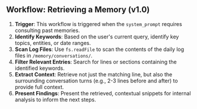 ## Workflow: Retrieving a Memory (v1.0)

1.  **Trigger**: This workflow is triggered when the `system_prompt` requires consulting past memories.
2.  **Identify Keywords**: Based on the user's current query, identify key topics, entities, or date ranges.
3.  **Scan Log Files**: Use `fs.readFile` to scan the contents of the daily log files in `/memory/conversations/`.
4.  **Filter Relevant Entries**: Search for lines or sections containing the identified keywords.
5.  **Extract Context**: Retrieve not just the matching line, but also the surrounding conversation turns (e.g., 2-3 lines before and after) to provide full context.
6.  **Present Findings**: Present the retrieved, contextual snippets for internal analysis to inform the next steps.